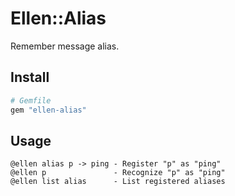 # Ellen::Alias
Remember message alias.

## Install
```ruby
# Gemfile
gem "ellen-alias"
```

## Usage
```
@ellen alias p -> ping - Register "p" as "ping"
@ellen p               - Recognize "p" as "ping"
@ellen list alias      - List registered aliases
```
